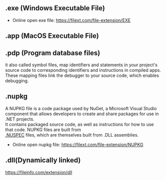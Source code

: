 ## .exe (Windows Executable File)
+ Online open exe file: https://filext.com/file-extension/EXE
## .app (MacOS Executable File)
## .pdp (Program database files)
it also called symbol files, map identifiers and statements in your project's source code to corresponding identifiers and instructions in compiled apps.  
These mapping files link the debugger to your source code, which enables debugging.
## .nupkg
A NUPKG file is a code package used by NuGet, a Microsoft Visual Studio component that allows developers to create and share packages for use in .NET projects.  
It contains packaged source code, as well as instructions for how to use that code. NUPKG files are built from   
[.NUSPEC](https://fileinfo.com/extension/nuspec) files, which are themselves built from .DLL assemblies.
+ Online open nupkg file: https://filext.com/file-extension/NUPKG
## .dll(Dynamically linked)
https://fileinfo.com/extension/dll
